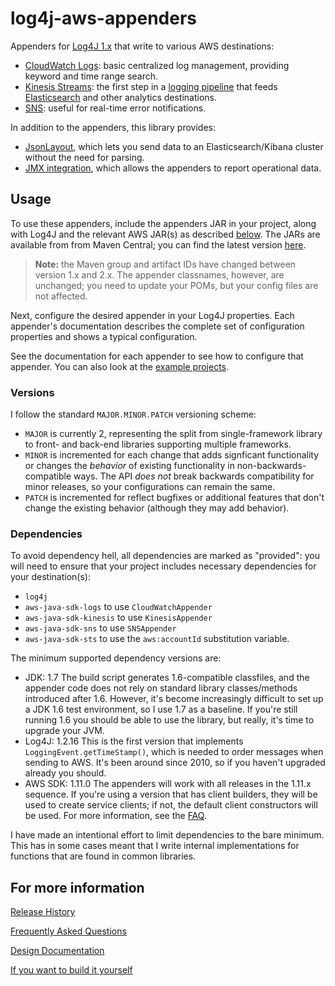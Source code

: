 # log4j-aws-appenders

Appenders for [Log4J 1.x](http://logging.apache.org/log4j/1.2/index.html) that write to
various AWS destinations:

* [CloudWatch Logs](docs/cloudwatch.md): basic centralized log management, providing keyword and time range search.
* [Kinesis Streams](docs/kinesis.md): the first step in a [logging pipeline](https://www.kdgregory.com/index.php?page=aws.loggingPipeline)
  that feeds [Elasticsearch](https://docs.aws.amazon.com/elasticsearch-service/latest/developerguide/what-is-amazon-elasticsearch-service.html)
  and other analytics destinations.
* [SNS](docs/sns.md): useful for real-time error notifications.

In addition to the appenders, this library provides:

* [JsonLayout](docs/jsonlayout.md), which lets you send data to an Elasticsearch/Kibana
  cluster without the need for parsing.
* [JMX integration](docs/jmx.md), which allows the appenders to report operational data.


## Usage

To use these appenders, include the appenders JAR in your project, along with Log4J and
the relevant AWS JAR(s) as described [below](#dependencies). The JARs are available from
from Maven Central; you can find the latest version
[here](https://search.maven.org/classic/#search%7Cga%7C1%7Cg%3A%22com.kdgregory.logging%22).

> **Note:** the Maven group and artifact IDs have changed between version 1.x and 2.x.
  The appender classnames, however, are unchanged; you need to update your POMs, but
  your config files are not affected.

Next, configure the desired appender in your Log4J properties. Each appender's documentation
describes the complete set of configuration properties and shows a typical configuration.

See the documentation for each appender to see how to configure that appender. You can
also look at the [example projects](examples).


### Versions

I follow the standard `MAJOR.MINOR.PATCH` versioning scheme:

* `MAJOR` is currently 2, representing the split from single-framework library to front-
   and back-end libraries supporting multiple frameworks.
* `MINOR` is incremented for each change that adds signficant functionality or changes the
  _behavior_ of existing functionality in non-backwards-compatible ways. The API _does not_
  break backwards compatibility for minor releases, so your configurations can remain the
  same.
* `PATCH` is incremented for reflect bugfixes or additional features that don't change the
  existing behavior (although they may add behavior).


### Dependencies

To avoid dependency hell, all dependencies are marked as "provided": you will need
to ensure that your project includes necessary dependencies for your destination(s):

* `log4j`
* `aws-java-sdk-logs` to use `CloudWatchAppender`
* `aws-java-sdk-kinesis` to use `KinesisAppender`
* `aws-java-sdk-sns` to use `SNSAppender`
* `aws-java-sdk-sts` to use the `aws:accountId` substitution variable.

The minimum supported dependency versions are:

* JDK: 1.7
  The build script generates 1.6-compatible classfiles, and the appender code does
  not rely on standard library classes/methods introduced after 1.6. However, it's
  become increasingly difficult to set up a JDK 1.6 test environment, so I use 1.7
  as a baseline. If you're still running 1.6 you should be able to use the library,
  but really, it's time to upgrade your JVM.
* Log4J: 1.2.16
  This is the first version that implements `LoggingEvent.getTimeStamp()`, which
  is needed to order messages when sending to AWS. It's been around since 2010,
  so if you haven't upgraded already you should.
* AWS SDK: 1.11.0
  The appenders will work with all releases in the 1.11.x sequence. If you're using
  a version that has client builders, they will be used to create service clients;
  if not, the default client constructors will be used. For more information, see the
  [FAQ](docs/faq.md#whats-with-client-builders-vs-contructors).

I have made an intentional effort to limit dependencies to the bare minimum. This
has in some cases meant that I write internal implementations for functions that
are found in common libraries.


## For more information

[Release History](CHANGES.md)

[Frequently Asked Questions](docs/faq.md)

[Design Documentation](docs/design.md)

[If you want to build it yourself](docs/build.md)

